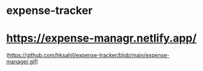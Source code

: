 # expense-tracker
# https://expense-managr.netlify.app/

(https://github.com/hksahil/expense-tracker/blob/main/expense-manager.gif)
